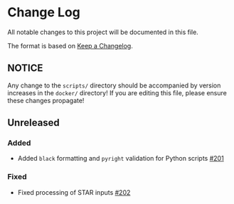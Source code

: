 # Change Log

All notable changes to this project will be documented in this file.
 
The format is based on [Keep a Changelog](http://keepachangelog.com/).
 
## NOTICE

Any change to the `scripts/` directory should be accompanied by version increases in the `docker/` directory! If you are editing this file, please ensure these changes propagate!

## Unreleased

### Added

- Added `black` formatting and `pyright` validation for Python scripts [#201](https://github.com/stjudecloud/workflows/pull/201)

### Fixed

- Fixed processing of STAR inputs [#202](https://github.com/stjudecloud/workflows/pull/202)